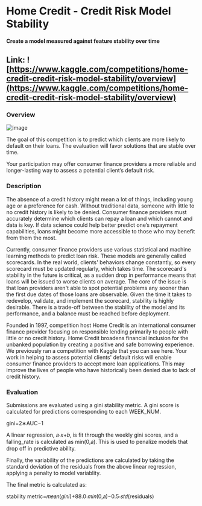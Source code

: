 # Home Credit - Credit Risk Model Stability
#### Create a model measured against feature stability over time

## Link: ![https://www.kaggle.com/competitions/home-credit-credit-risk-model-stability/overview](https://www.kaggle.com/competitions/home-credit-credit-risk-model-stability/overview)

### Overview

![image](https://github.com/bromotdi/kaggle-competitions/assets/80320446/84269e8b-d539-4682-bfab-ab1519b54978)

The goal of this competition is to predict which clients are more likely to default on their loans. The evaluation will favor solutions that are stable over time.

Your participation may offer consumer finance providers a more reliable and longer-lasting way to assess a potential client’s default risk.

### Description
The absence of a credit history might mean a lot of things, including young age or a preference for cash. Without traditional data, someone with little to no credit history is likely to be denied. Consumer finance providers must accurately determine which clients can repay a loan and which cannot and data is key. If data science could help better predict one’s repayment capabilities, loans might become more accessible to those who may benefit from them the most.

Currently, consumer finance providers use various statistical and machine learning methods to predict loan risk. These models are generally called scorecards. In the real world, clients' behaviors change constantly, so every scorecard must be updated regularly, which takes time. The scorecard's stability in the future is critical, as a sudden drop in performance means that loans will be issued to worse clients on average. The core of the issue is that loan providers aren't able to spot potential problems any sooner than the first due dates of those loans are observable. Given the time it takes to redevelop, validate, and implement the scorecard, stability is highly desirable. There is a trade-off between the stability of the model and its performance, and a balance must be reached before deployment.

Founded in 1997, competition host Home Credit is an international consumer finance provider focusing on responsible lending primarily to people with little or no credit history. Home Credit broadens financial inclusion for the unbanked population by creating a positive and safe borrowing experience. We previously ran a competition with Kaggle that you can see here.
Your work in helping to assess potential clients' default risks will enable consumer finance providers to accept more loan applications. This may improve the lives of people who have historically been denied due to lack of credit history.

### Evaluation
Submissions are evaluated using a gini stability metric. A gini score is calculated for predictions corresponding to each WEEK_NUM.

gini=2∗AUC−1

A linear regression, 𝑎⋅𝑥+𝑏, is fit through the weekly gini scores, and a falling_rate is calculated as min(0,𝑎). This is used to penalize models that drop off in predictive ability.

Finally, the variability of the predictions are calculated by taking the standard deviation of the residuals from the above linear regression, applying a penalty to model variablity.

The final metric is calculated as:

stability metric=𝑚𝑒𝑎𝑛(𝑔𝑖𝑛𝑖)+88.0⋅𝑚𝑖𝑛(0,𝑎)−0.5⋅𝑠𝑡𝑑(residuals)
